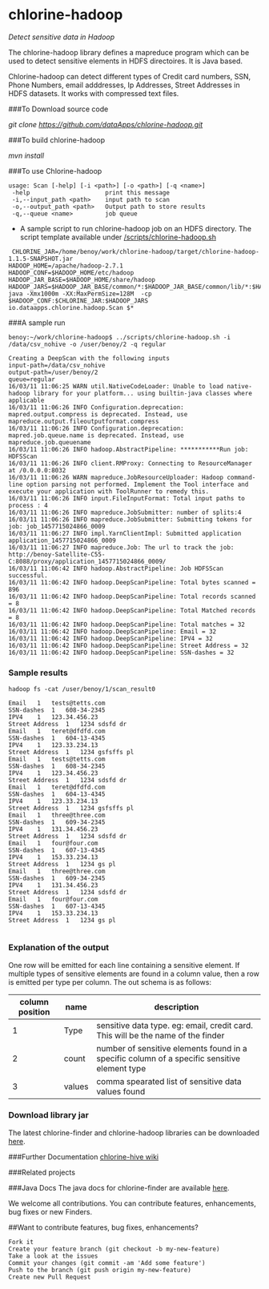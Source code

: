 # chlorine-hadoop
*Detect sensitive data in Hadoop*

The chlorine-hadoop library defines a mapreduce program which can be used to detect sensitive elements in HDFS directoires. It is Java based.

Chlorine-hadoop can detect different types of Credit card numbers, SSN, Phone Numbers, email adddresses, Ip Addresses, Street Addresses in HDFS datasets. It works with compressed text files.


###To Download source code

*git clone https://github.com/dataApps/chlorine-hadoop.git*

###To build chlorine-hadoop

*mvn install*

###To use Chlorine-hadoop

```
usage: Scan [-help] [-i <path>] [-o <path>] [-q <name>]
 -help                     print this message
 -i,--input_path <path>    input path to scan
 -o,--output_path <path>   Output path to store results
 -q,--queue <name>         job queue
```

- A sample script to run chlorine-hadoop job on an HDFS directory. The script template available under  [/scripts/chlorine-hadoop.sh](https://github.com/dataApps/chlorine-hadoop/scripts/chlorine-hadoop.sh)

```
 CHLORINE_JAR=/home/benoy/work/chlorine-hadoop/target/chlorine-hadoop-1.1.5-SNAPSHOT.jar
HADOOP_HOME=/apache/hadoop-2.7.1
HADOOP_CONF=$HADOOP_HOME/etc/hadoop
HADOOP_JAR_BASE=$HADOOP_HOME/share/hadoop
HADOOP_JARS=$HADOOP_JAR_BASE/common/*:$HADOOP_JAR_BASE/common/lib/*:$HADOOP_JAR_BASE/hdfs/*:$HADOOP_JAR_BASE/hdfs/lib/*:$HADOOP_JAR_BASE/yarn/*:$HADOOP_JAR_BASE/yarn/lib/*:$HADOOP_JAR_BASE/mapreduce/*:$HADOOP_JAR_BASE/mapeduce/lib/*
java -Xmx1000m -XX:MaxPermSize=128M  -cp $HADOOP_CONF:$CHLORINE_JAR:$HADOOP_JARS io.dataapps.chlorine.hadoop.Scan $*

```

###A sample run

```
benoy:~/work/chlorine-hadoop$ ../scripts/chlorine-hadoop.sh -i /data/csv_nohive -o /user/benoy/2 -q regular

Creating a DeepScan with the following inputs
input-path=/data/csv_nohive
output-path=/user/benoy/2
queue=regular
16/03/11 11:06:25 WARN util.NativeCodeLoader: Unable to load native-hadoop library for your platform... using builtin-java classes where applicable
16/03/11 11:06:26 INFO Configuration.deprecation: mapred.output.compress is deprecated. Instead, use mapreduce.output.fileoutputformat.compress
16/03/11 11:06:26 INFO Configuration.deprecation: mapred.job.queue.name is deprecated. Instead, use mapreduce.job.queuename
16/03/11 11:06:26 INFO hadoop.AbstractPipeline: ***********Run job: HDFSScan
16/03/11 11:06:26 INFO client.RMProxy: Connecting to ResourceManager at /0.0.0.0:8032
16/03/11 11:06:26 WARN mapreduce.JobResourceUploader: Hadoop command-line option parsing not performed. Implement the Tool interface and execute your application with ToolRunner to remedy this.
16/03/11 11:06:26 INFO input.FileInputFormat: Total input paths to process : 4
16/03/11 11:06:26 INFO mapreduce.JobSubmitter: number of splits:4
16/03/11 11:06:26 INFO mapreduce.JobSubmitter: Submitting tokens for job: job_1457715024866_0009
16/03/11 11:06:27 INFO impl.YarnClientImpl: Submitted application application_1457715024866_0009
16/03/11 11:06:27 INFO mapreduce.Job: The url to track the job: http://benoy-Satellite-C55-C:8088/proxy/application_1457715024866_0009/
16/03/11 11:06:42 INFO hadoop.AbstractPipeline: Job HDFSScan successful.
16/03/11 11:06:42 INFO hadoop.DeepScanPipeline: Total bytes scanned = 896
16/03/11 11:06:42 INFO hadoop.DeepScanPipeline: Total records scanned = 8
16/03/11 11:06:42 INFO hadoop.DeepScanPipeline: Total Matched records = 8
16/03/11 11:06:42 INFO hadoop.DeepScanPipeline: Total matches = 32
16/03/11 11:06:42 INFO hadoop.DeepScanPipeline: Email = 32
16/03/11 11:06:42 INFO hadoop.DeepScanPipeline: IPV4 = 32
16/03/11 11:06:42 INFO hadoop.DeepScanPipeline: Street Address = 32
16/03/11 11:06:42 INFO hadoop.DeepScanPipeline: SSN-dashes = 32

```

### Sample results

```
hadoop fs -cat /user/benoy/1/scan_result0

Email	1	tests@tetts.com
SSN-dashes	1	608-34-2345
IPV4	1	123.34.456.23
Street Address	1	1234 sdsfd dr
Email	1	teret@dfdfd.com
SSN-dashes	1	604-13-4345
IPV4	1	123.33.234.13
Street Address	1	1234 gsfsffs pl
Email	1	tests@tetts.com
SSN-dashes	1	608-34-2345
IPV4	1	123.34.456.23
Street Address	1	1234 sdsfd dr
Email	1	teret@dfdfd.com
SSN-dashes	1	604-13-4345
IPV4	1	123.33.234.13
Street Address	1	1234 gsfsffs pl
Email	1	three@three.com
SSN-dashes	1	609-34-2345
IPV4	1	131.34.456.23
Street Address	1	1234 sdsfd dr
Email	1	four@four.com
SSN-dashes	1	607-13-4345
IPV4	1	153.33.234.13
Street Address	1	1234 gs pl
Email	1	three@three.com
SSN-dashes	1	609-34-2345
IPV4	1	131.34.456.23
Street Address	1	1234 sdsfd dr
Email	1	four@four.com
SSN-dashes	1	607-13-4345
IPV4	1	153.33.234.13
Street Address	1	1234 gs pl


```

### Explanation of the output

One row will be emitted for each line containing a sensitive element. If multiple types of sensitive elements are found in a column value, then a row is emitted per type per column.
The out schema is as follows:

| column position | name | description |
| --- | --- |--- | 
|1|Type| sensitive data type. eg: email, credit card. This will be the name of the finder|
|2|count| number of sensitive elements found in a specific column of a specific sensitive element type|
|3|values| comma spearated list of sensitive data values found|


### Download library jar

The latest chlorine-finder and chlorine-hadoop libraries can be downloaded [here](https://dataapps.io/chlorine.html#Opensource).

 
###Further Documentation
[chlorine-hive wiki](https://github.com/dataApps/chlorine-hadoop/wiki)
  
###Related projects
 
###Java Docs
The java docs for chlorine-finder are available [here](https://dataApps.io/files/chlorine-hadoop/javadoc/index.html).

We welcome all contributions. You can contribute features, enhancements, bug fixes or new Finders.

##Want to contribute features, bug fixes, enhancements?

    Fork it
    Create your feature branch (git checkout -b my-new-feature)
    Take a look at the issues
    Commit your changes (git commit -am 'Add some feature')
    Push to the branch (git push origin my-new-feature)
    Create new Pull Request
    
 

 
 
